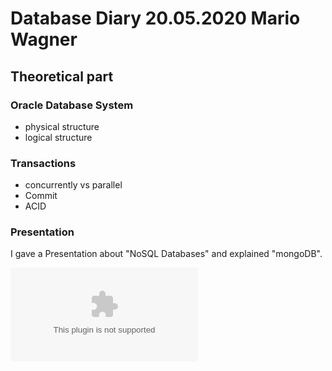# Database Diary 20.05.2020 Mario Wagner

## Theoretical part 

### Oracle Database System

* physical structure
* logical structure


### Transactions

* concurrently vs parallel
* Commit    
* ACID

### Presentation

I gave a Presentation about "NoSQL Databases" and explained "mongoDB".


![NoSQL](Data/NoSQL.pptx)
